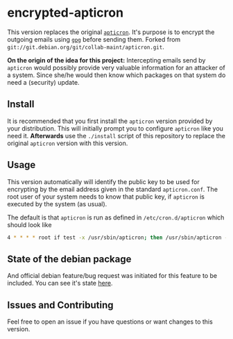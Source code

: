 # encrypted-apticron
This version replaces the original [`apticron`](https://tracker.debian.org/pkg/apticron). It's purpose is to encrypt the outgoing emails using [`gpg`](https://www.gnupg.org/) before sending them. Forked from `git://git.debian.org/git/collab-maint/apticron.git`.

**On the origin of the idea for this project:** Intercepting emails send by `apticron` would possibly provide very valuable information for an attacker of a system.
Since she/he would then know which packages on that system do need a (security) update.

## Install

It is recommended that you first install the `apticron` version provided by your distribution.
This will initially prompt you to configure `apticron` like you need it.
**Afterwards** use the `./install` script of this repository to replace the original `apticron` version with this version.

## Usage

This version automatically will identify the public key to be used for encrypting by the email address given in the standard `apticron.conf`. The root user of your system needs to know that public key, if `apticron` is executed by the system (as usual).

The default is that `apticron` is run as defined in `/etc/cron.d/apticron` which should look like
```bash
4 * * * * root if test -x /usr/sbin/apticron; then /usr/sbin/apticron --cron; else true; fi
```

## State of the debian package

And official debian feature/bug request was initiated for this feature to be included. You can see it's state [here](https://bugs.debian.org/cgi-bin/bugreport.cgi?bug=877894).

## Issues and Contributing

Feel free to open an issue if you have questions or want changes to this version.
